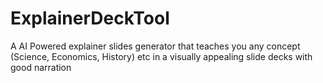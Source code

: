 # ExplainerDeckTool
A AI Powered explainer slides generator that teaches you any concept (Science, Economics, History) etc in a visually appealing slide decks with good narration

